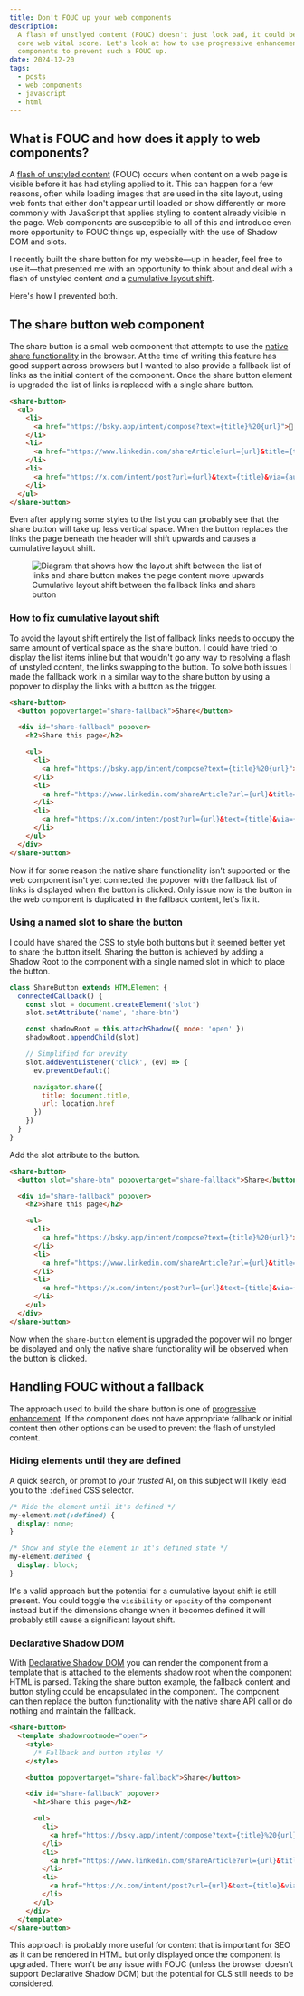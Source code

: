 ```yaml
---
title: Don't FOUC up your web components
description:
  A flash of unstlyed content (FOUC) doesn't just look bad, it could be hurting your
  core web vital score. Let's look at how to use progressive enhancement in web
  components to prevent such a FOUC up.
date: 2024-12-20
tags:
  - posts
  - web components
  - javascript
  - html
---
```


## What is FOUC and how does it apply to web components?

A [flash of unstyled content][fouc] (FOUC) occurs when content on a web page is visible
before it has had styling applied to it. This can happen for a few reasons, often while
loading images that are used in the site layout, using web fonts that either don't appear
until loaded or show differently or more commonly with JavaScript that applies styling to
content already visible in the page. Web components are susceptible to all of this and
introduce even more opportunity to FOUC things up, especially with the use of Shadow DOM
and slots.

I recently built the share button for my website&mdash;up in header, feel free to use
it&mdash;that presented me with an opportunity to think about and deal with a flash of
unstyled content _and_ a [cumulative layout shift][cls].

Here's how I prevented both.

## The share button web component

The share button is a small web component that attempts to use the [native share
functionality][navigator-share] in the browser. At the time of writing this feature has
good support across browsers but I wanted to also provide a fallback list of links as the
initial content of the component. Once the share button element is upgraded the list of
links is replaced with a single share button.

```html
<share-button>
  <ul>
    <li>
      <a href="https://bsky.app/intent/compose?text={title}%20{url}">🦋 Share on Bluesky</a>
    </li>
    <li>
      <a href="https://www.linkedin.com/shareArticle?url={url}&title={title}">🏢 Share on LinkedIn</a>
    </li>
    <li>
      <a href="https://x.com/intent/post?url={url}&text={title}&via={author}">💩 Share on X</a>
    </li>
  </ul>
</share-button>
```

Even after applying some styles to the list you can probably see that the share button will
take up less vertical space. When the button replaces the links the page beneath the header
will shift upwards and causes a cumulative layout shift.

<figure>
  <img src="./cls-comparison.png" alt="Diagram that shows how the layout shift between the list of links and share button makes the page content move upwards">
  <figcaption>
    Cumulative layout shift between the fallback links and share button
  </figcaption>
</figure>

### How to fix cumulative layout shift

To avoid the layout shift entirely the list of fallback links needs to occupy the same amount
of vertical space as the share button. I could have tried to display the list items inline
but that wouldn't go any way to resolving a flash of unstyled content, the links swapping to
the button. To solve both issues I made the fallback work in a similar way to the share
button by using a popover to display the links with a button as the trigger.

```html
<share-button>
  <button popovertarget="share-fallback">Share</button>

  <div id="share-fallback" popover>
    <h2>Share this page</h2>

    <ul>
      <li>
        <a href="https://bsky.app/intent/compose?text={title}%20{url}">🦋 Share on Bluesky</a>
      </li>
      <li>
        <a href="https://www.linkedin.com/shareArticle?url={url}&title={title}">🏢 Share on LinkedIn</a>
      </li>
      <li>
        <a href="https://x.com/intent/post?url={url}&text={title}&via={author}">💩 Share on X</a>
      </li>
    </ul>
  </div>
</share-button>
```

Now if for some reason the native share functionality isn't supported or the web component isn't yet
connected the popover with the fallback list of links is displayed when the button is clicked. Only
issue now is the button in the web component is duplicated in the fallback content, let's fix it.

### Using a named slot to share the button

I could have shared the CSS to style both buttons but it seemed better yet to share the button
itself. Sharing the button is achieved by adding a Shadow Root to the component with a single
named slot in which to place the button.

```js
class ShareButton extends HTMLElement {
  connectedCallback() {
    const slot = document.createElement('slot')
    slot.setAttribute('name', 'share-btn')

    const shadowRoot = this.attachShadow({ mode: 'open' })
    shadowRoot.appendChild(slot)

    // Simplified for brevity
    slot.addEventListener('click', (ev) => {
      ev.preventDefault()

      navigator.share({
        title: document.title,
        url: location.href
      })
    })
  }
}
```

Add the slot attribute to the button.

```html
<share-button>
  <button slot="share-btn" popovertarget="share-fallback">Share</button>

  <div id="share-fallback" popover>
    <h2>Share this page</h2>

    <ul>
      <li>
        <a href="https://bsky.app/intent/compose?text={title}%20{url}">🦋 Share on Bluesky</a>
      </li>
      <li>
        <a href="https://www.linkedin.com/shareArticle?url={url}&title={title}">🏢 Share on LinkedIn</a>
      </li>
      <li>
        <a href="https://x.com/intent/post?url={url}&text={title}&via={author}">💩 Share on X</a>
      </li>
    </ul>
  </div>
</share-button>
```

Now when the `share-button` element is upgraded the popover will no longer be displayed
and only the native share functionality will be observed when the button is clicked.

## Handling FOUC without a fallback

The approach used to build the share button is one of [progressive enhancement][progressive-enhancement].
If the component does not have appropriate fallback or initial content then other options
can be used to prevent the flash of unstyled content.

### Hiding elements until they are defined

A quick search, or prompt to your _trusted_ AI, on this subject will likely lead you to the
`:defined` CSS selector.

```css
/* Hide the element until it's defined */
my-element:not(:defined) {
  display: none;
}

/* Show and style the element in it's defined state */
my-element:defined {
  display: block;
}
```

It's a valid approach but the potential for a cumulative layout shift is still present.
You could toggle the `visibility` or `opacity` of the component instead but if the
dimensions change when it becomes defined it will probably still cause a significant
layout shift.

### Declarative Shadow DOM

With [Declarative Shadow DOM][declarative-shadow-dom] you can render the component from a
template that is attached to the elements shadow root when the component HTML is parsed.
Taking the share button example, the fallback content and button styling could be encapsulated
in the component. The component can then replace the button functionality with the native share
API call or do nothing and maintain the fallback.

```html
<share-button>
  <template shadowrootmode="open">
    <style>
      /* Fallback and button styles */
    </style>

    <button popovertarget="share-fallback">Share</button>

    <div id="share-fallback" popover>
      <h2>Share this page</h2>

      <ul>
        <li>
          <a href="https://bsky.app/intent/compose?text={title}%20{url}">🦋 Share on Bluesky</a>
        </li>
        <li>
          <a href="https://www.linkedin.com/shareArticle?url={url}&title={title}">🏢 Share on LinkedIn</a>
        </li>
        <li>
          <a href="https://x.com/intent/post?url={url}&text={title}&via={author}">💩 Share on X</a>
        </li>
      </ul>
    </div>
  </template>
</share-button>
```

This approach is probably more useful for content that is important for SEO as it can be
rendered in HTML but only displayed once the component is upgraded. There won't be any
issue with FOUC (unless the browser doesn't support Declarative Shadow DOM) but the
potential for CLS still needs to be considered.

[fouc]: https://en.wikipedia.org/wiki/Flash_of_unstyled_content
[navigator-share]: https://developer.mozilla.org/en-US/docs/Web/API/Navigator/share
[cls]: https://web.dev/articles/cls
[popover]: https://developer.mozilla.org/en-US/docs/Web/HTML/Global_attributes/popover
[progressive-enhancement]: https://www.gov.uk/service-manual/technology/using-progressive-enhancement
[defined]: https://developer.mozilla.org/en-US/docs/Web/CSS/:defined
[declarative-shadow-dom]: https://web.dev/articles/declarative-shadow-dom
